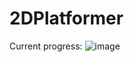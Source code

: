 # 2DPlatformer

Current progress: 
![image](https://user-images.githubusercontent.com/109251338/221480605-07460ea4-3acd-41f9-877e-ef5dd2d97bf1.png)
